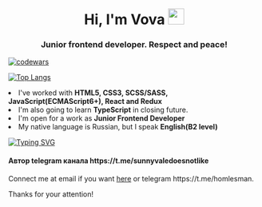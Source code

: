 <h1 align="center">Hi, I'm Vova
<img src="https://github.com/blackcater/blackcater/raw/main/images/Hi.gif" height="32"/></h1>
<h3 align="center">Junior frontend developer. Respect and peace!</h3>
  
[![codewars](https://www.codewars.com/users/Pirate_of_dark_water/badges/large)](https://www.codewars.com/users/username)

[![Top Langs](https://github-readme-stats.vercel.app/api/top-langs/?username=vladimirplyukhin89)](https://github.com/anuraghazra/github-readme-stats)


<li>I've worked with <b>HTML5, CSS3, SCSS/SASS, JavaScript(ECMAScript6+), React and Redux</b></li>
<li>I'm also going to learn <b>TypeScript</b> in closing future.</li>
<li>I'm open for a work as <b>Junior Frontend Developer</b></li>
<li>My native language is Russian, but I speak <b>English(B2 level)</b></li>

[![Typing SVG](https://readme-typing-svg.herokuapp.com?color=%2336BCF7&lines=I+really+like+coding)](https://git.io/typing-svg)

<h4>Автор telegram канала https://t.me/sunnyvaledoesnotlike</h4>

<p>Connect me at email if you want <a href="mailto:vladimirplyukhin89@gmail.com">here</a>
or telegram https://t.me/homlesman.</p>
<p>Thanks for your attention!</p>


